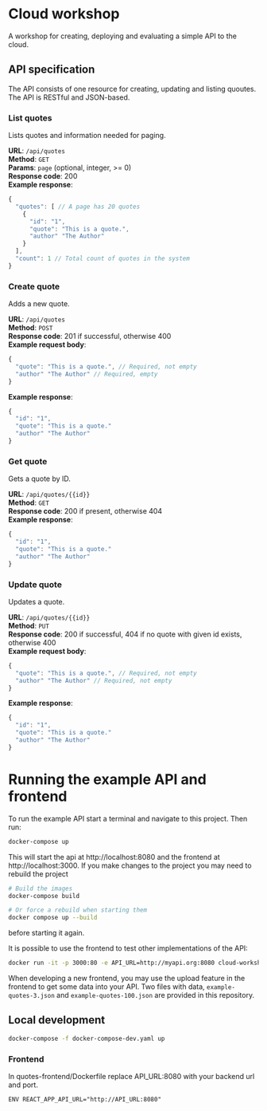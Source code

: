 # Cloud workshop

A workshop for creating, deploying and evaluating a simple API to the cloud.

## API specification

The API consists of one resource for creating, updating and listing quoutes. The API is RESTful and JSON-based.

### List quotes

Lists quotes and information needed for paging. 

**URL**: `/api/quotes`  
**Method**: `GET`  
**Params**: `page` (optional, integer, >= 0)  
**Response code**: 200  
**Example response**:

```js
{
  "quotes": [ // A page has 20 quotes
    {
      "id": "1",
      "quote": "This is a quote.",
      "author" "The Author"
    }
  ],
  "count": 1 // Total count of quotes in the system
}
```

### Create quote

Adds a new quote.

**URL**: `/api/quotes`  
**Method**: `POST`  
**Response code**: 201 if successful, otherwise 400  
**Example request body**:

```js
{
  "quote": "This is a quote.", // Required, not empty
  "author" "The Author" // Required, empty
}
```

**Example response**:

```js
{
  "id": "1",
  "quote": "This is a quote."
  "author" "The Author"
}
```

### Get quote

Gets a quote by ID.

**URL**: `/api/quotes/{{id}}`  
**Method**: `GET`  
**Response code**: 200 if present, otherwise 404  
**Example response**:

```js
{
  "id": "1",
  "quote": "This is a quote."
  "author" "The Author"
}
```

### Update quote

Updates a quote.

**URL**: `/api/quotes/{{id}}`  
**Method**: `PUT`  
**Response code**: 200 if successful, 404 if no quote with given id exists, otherwise 400  
**Example request body**:


```js
{
  "quote": "This is a quote.", // Required, not empty
  "author" "The Author" // Required, not empty
}
```
**Example response**:

```js
{
  "id": "1",
  "quote": "This is a quote."
  "author" "The Author"
}
```

# Running the example API and frontend

To run the example API start a terminal and navigate to this project.
Then run:

```bash
docker-compose up
```

This will start the api at http://localhost:8080 and the frontend at http://localhost:3000.
If you make changes to the project you may need to rebuild the project

```bash
# Build the images
docker-compose build

# Or force a rebuild when starting them
docker compose up --build
```

before starting it again.

It is possible to use the frontend to test other implementations of the API:

```bash
docker run -it -p 3000:80 -e API_URL=http://myapi.org:8080 cloud-workshop_frontend 
```

When developing a new frontend, you may use the upload feature in the frontend to get some data into your API.
Two files with data, `example-quotes-3.json` and `example-quotes-100.json` are provided in this repository.

## Local development

```bash
docker-compose -f docker-compose-dev.yaml up
```

### Frontend

In quotes-frontend/Dockerfile replace API_URL:8080 with your backend url and port.

```
ENV REACT_APP_API_URL="http://API_URL:8080"
```